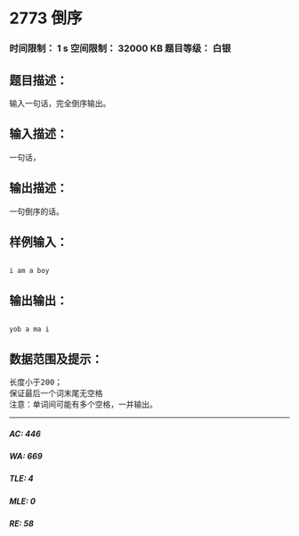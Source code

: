 # 2773 倒序   
### 时间限制： 1 s     空间限制： 32000 KB     题目等级： 白银  
## 题目描述：  

<pre>
输入一句话，完全倒序输出。
</pre>
  
  
## 输入描述：  

<pre>
一句话，
</pre>
  
  
## 输出描述：  

<pre>
一句倒序的话。
</pre>
  
  
## 样例输入：  

<pre><code>
i am a boy
</code></pre>
  
  
## 输出输出：  

<pre><code>
yob a ma i
</code></pre>
  
  
## 数据范围及提示：  

<pre>
长度小于200；
保证最后一个词末尾无空格
注意：单词间可能有多个空格，一并输出。
</pre>
  
  
***  

##### AC: 446  
##### WA: 669  
##### TLE: 4  
##### MLE: 0  
##### RE: 58  
